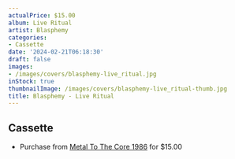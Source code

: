 ```yaml
---
actualPrice: $15.00
album: Live Ritual
artist: Blasphemy
categories:
- Cassette
date: '2024-02-21T06:18:30'
draft: false
images:
- /images/covers/blasphemy-live_ritual.jpg
inStock: true
thumbnailImage: /images/covers/blasphemy-live_ritual-thumb.jpg
title: Blasphemy - Live Ritual
---
```


## Cassette
* Purchase from [Metal To The Core 1986](https://metaltothecore1986.com/shop/blasphemy-live-ritual-cassette/) for $15.00
